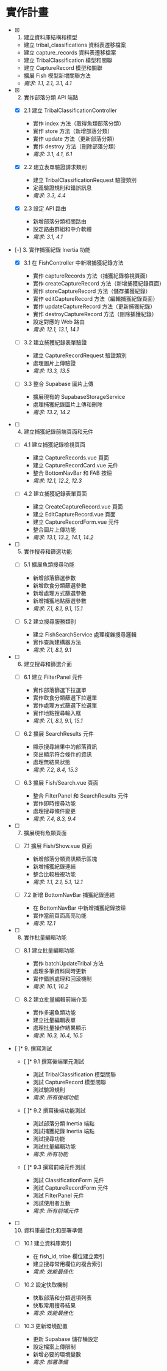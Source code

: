 # 實作計畫

- [x] 1. 建立資料庫結構和模型

  - 建立 tribal_classifications 資料表遷移檔案
  - 建立 capture_records 資料表遷移檔案
  - 建立 TribalClassification 模型和關聯
  - 建立 CaptureRecord 模型和關聯
  - 擴展 Fish 模型新增關聯方法
  - _需求: 1.1, 2.1, 3.1, 4.1_

- [x] 2. 實作部落分類 API 端點

  - [x] 2.1 建立 TribalClassificationController

    - 實作 index 方法（取得魚類部落分類）
    - 實作 store 方法（新增部落分類）
    - 實作 update 方法（更新部落分類）
    - 實作 destroy 方法（刪除部落分類）
    - _需求: 3.1, 4.1, 6.1_

  - [x] 2.2 建立表單驗證請求類別

    - 建立 TribalClassificationRequest 驗證類別
    - 定義驗證規則和錯誤訊息
    - _需求: 3.3, 4.4_

  - [x] 2.3 設定 API 路由
    - 新增部落分類相關路由
    - 設定路由群組和中介軟體
    - _需求: 3.1, 4.1_

- [-] 3. 實作捕獲紀錄 Inertia 功能

  - [x] 3.1 在 FishController 中新增捕獲紀錄方法

    - 實作 captureRecords 方法（捕獲紀錄檢視頁面）
    - 實作 createCaptureRecord 方法（新增捕獲紀錄頁面）
    - 實作 storeCaptureRecord 方法（儲存捕獲紀錄）
    - 實作 editCaptureRecord 方法（編輯捕獲紀錄頁面）
    - 實作 updateCaptureRecord 方法（更新捕獲紀錄）
    - 實作 destroyCaptureRecord 方法（刪除捕獲紀錄）
    - 設定對應的 Web 路由
    - _需求: 12.1, 13.1, 14.1_

  - [ ] 3.2 建立捕獲紀錄表單驗證

    - 建立 CaptureRecordRequest 驗證類別
    - 處理圖片上傳驗證
    - _需求: 13.3, 13.5_

  - [ ] 3.3 整合 Supabase 圖片上傳
    - 擴展現有的 SupabaseStorageService
    - 處理捕獲紀錄圖片上傳和刪除
    - _需求: 13.2, 14.2_

- [ ] 4. 建立捕獲紀錄前端頁面和元件

  - [ ] 4.1 建立捕獲紀錄檢視頁面

    - 建立 CaptureRecords.vue 頁面
    - 建立 CaptureRecordCard.vue 元件
    - 整合 BottomNavBar 和 FAB 按鈕
    - _需求: 12.1, 12.2, 12.3_

  - [ ] 4.2 建立捕獲紀錄表單頁面
    - 建立 CreateCaptureRecord.vue 頁面
    - 建立 EditCaptureRecord.vue 頁面
    - 建立 CaptureRecordForm.vue 元件
    - 整合圖片上傳功能
    - _需求: 13.1, 13.2, 14.1, 14.2_

- [ ] 5. 實作搜尋和篩選功能

  - [ ] 5.1 擴展魚類搜尋功能

    - 新增部落篩選參數
    - 新增飲食分類篩選參數
    - 新增處理方式篩選參數
    - 新增捕獲地點篩選參數
    - _需求: 7.1, 8.1, 9.1, 15.1_

  - [ ] 5.2 建立搜尋服務類別
    - 建立 FishSearchService 處理複雜搜尋邏輯
    - 實作查詢建構器方法
    - _需求: 7.1, 8.1, 9.1_

- [ ] 6. 建立搜尋和篩選介面

  - [ ] 6.1 建立 FilterPanel 元件

    - 實作部落篩選下拉選單
    - 實作飲食分類篩選下拉選單
    - 實作處理方式篩選下拉選單
    - 實作地點搜尋輸入框
    - _需求: 7.1, 8.1, 9.1, 15.1_

  - [ ] 6.2 擴展 SearchResults 元件

    - 顯示搜尋結果中的部落資訊
    - 突出顯示符合條件的資訊
    - 處理無結果狀態
    - _需求: 7.2, 8.4, 15.3_

  - [ ] 6.3 擴展 Fish/Search.vue 頁面
    - 整合 FilterPanel 和 SearchResults 元件
    - 實作即時搜尋功能
    - 處理搜尋條件變更
    - _需求: 7.4, 8.3, 9.4_

- [ ] 7. 擴展現有魚類頁面

  - [ ] 7.1 擴展 Fish/Show.vue 頁面

    - 新增部落分類資訊顯示區塊
    - 新增捕獲紀錄連結
    - 整合比較檢視功能
    - _需求: 1.1, 2.1, 5.1, 12.1_

  - [ ] 7.2 新增 BottomNavBar 捕獲紀錄連結
    - 在 BottomNavBar 中新增捕獲紀錄按鈕
    - 實作當前頁面高亮功能
    - _需求: 12.1_

- [ ] 8. 實作批量編輯功能

  - [ ] 8.1 建立批量編輯功能

    - 實作 batchUpdateTribal 方法
    - 處理多筆資料同時更新
    - 實作錯誤處理和回滾機制
    - _需求: 16.1, 16.2_

  - [ ] 8.2 建立批量編輯前端介面
    - 實作多選魚類功能
    - 建立批量編輯表單
    - 處理批量操作結果顯示
    - _需求: 16.3, 16.4, 16.5_

- [ ]\* 9. 撰寫測試

  - [ ]\* 9.1 撰寫後端單元測試

    - 測試 TribalClassification 模型關聯
    - 測試 CaptureRecord 模型關聯
    - 測試驗證規則
    - _需求: 所有後端功能_

  - [ ]\* 9.2 撰寫後端功能測試

    - 測試部落分類 Inertia 端點
    - 測試捕獲紀錄 Inertia 端點
    - 測試搜尋功能
    - 測試批量編輯功能
    - _需求: 所有功能_

  - [ ]\* 9.3 撰寫前端元件測試
    - 測試 ClassificationForm 元件
    - 測試 CaptureRecordForm 元件
    - 測試 FilterPanel 元件
    - 測試使用者互動
    - _需求: 所有前端元件_

- [ ] 10. 資料庫最佳化和部署準備

  - [ ] 10.1 建立資料庫索引

    - 在 fish_id, tribe 欄位建立索引
    - 建立搜尋常用欄位的複合索引
    - _需求: 效能最佳化_

  - [ ] 10.2 設定快取機制

    - 快取部落和分類選項列表
    - 快取常用搜尋結果
    - _需求: 效能最佳化_

  - [ ] 10.3 更新環境配置
    - 更新 Supabase 儲存桶設定
    - 設定檔案上傳限制
    - 新增必要的環境變數
    - _需求: 部署準備_
